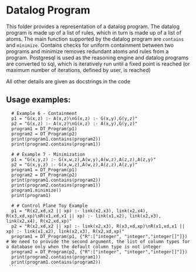 # Datalog Program
This folder provides a representation of a datalog program. The datalog program is made up of a list of rules, which in turn is made up of a list of atoms. The main function supported by the datalog program are `contains` and `minimize`. Contains checks for uniform containment between two programs and minimize removes redundant atoms and rules from a program. Postgresql is used as the reasoning engine and datalog programs are converted to sql, which is iteratively run until a fixed point is reached (or maximum number of iterations, defined by user, is reached)

All other details are given as docstrings in the code
## Usage examples:
````
  # Example 6 - Containment
  p1 = "G(x,z) :- A(x,z)\nG(x,z) :- G(x,y),G(y,z)"
  p2 = "G(x,z) :- A(x,z)\nG(x,z) :- A(x,y),G(y,z)"
  program1 = DT_Program(p1)
  program2 = DT_Program(p2)
  print(program1.contains(program2))
  print(program2.contains(program1))    

  # # Example 7 - Minimization
  p1 = "G(x,y,z) :- G(x,w,z),A(w,y),A(w,z),A(z,z),A(z,y)"
  p2 = "G(x,y,z) :- G(x,w,z),A(w,z),A(z,z),A(z,y)"
  program1 = DT_Program(p1)
  program2 = DT_Program(p2)
  print(program1.contains(program2))
  print(program2.contains(program1))    
  program1.minimize()
  print(program1)

  # # Control Plane Toy Example
  p1 = "R(x2,xd,x2 || xp) :- link(x2,x3), link(x2,x4), R(x3,xd,xp)\nR(x1,xd,x1 || xp) :- link(x1,x2), link(x2,x3), link(x2,x4), R(x2,xd,xp)"
  p2 = "R(x2,xd,x2 || xp) :- link(x2,x3), R(x3,xd,xp)\nR(x1,xd,x1 || xp) :- link(x1,x2), link(x2,x3), R(x2,xd,xp)"
  program1 = DT_Program(p1, {"R":["integer", "integer","integer[]"]}) # We need to provide the second argument, the list of column types for a database only when the default column type is not integer
  program2 = DT_Program(p2, {"R":["integer", "integer","integer[]"]})
  print(program2.contains(program1))
  print(program1.contains(program2))
 ```
